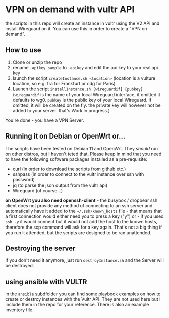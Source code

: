 # VPN on demand with vultr API

the scripts in this repo will create an instance in vultr using the V2 API and install Wireguard on it. You can use this in order to create a "VPN on demand".

## How to use

1. Clone or unzip the repo 
2. rename `.apikey_sample` to `.apikey` and edit the api key to your real api key
3. launch the script `createInstance.sh <location>` (location is a vulture location, so e.g. fra for Frankfurt or cdg for Paris)
4. Launch the script `installInstance.sh [wireguardif] [pubkey]` (`wireguardif` is the name of your local Wireguard interface, if omitted it defaults to wg0. `pubkey` is the public key of your local Wireguard. If omitted, it will be created on the fly. the private key will however not be added to your server. that's Work in progress.)

You're done - you have a VPN Server.

## Running it on Debian or OpenWrt or...

The scripts have been tested on Debian 11 and OpenWrt. They _should_ run on other distros, but I haven't teted that. Please keep in mind that you need to have the following software packages installed as a pre-requisite:

- curl (in order to download the scripts from github etc.)
- sshpass (in order to connect to the vultr instance over ssh with password)
- jq (to parse the json output from the vultr api)
- Wireguard (of course...)

**on OpenWrt you also need openssh-client** - the busybox / dropbear ssh client does not provide any method of connecting to an ssh server and automatically have it added to the `~/.ssh/known_hosts` file - that means that a first connection would either need you to press a key ("y") or - if you used `ssh -y` it would connect but it would not add the host to the known hosts, therefore the scp command will ask for a key again. That's not a big thing if you run it attended, but the scripts are designed to be ran unattended.

## Destroying the server

If you don't need it anymore, just run `destroyInstance.sh` and the Server will be destroyed.

## using ansible with VULTR

in the `ansible` subdfolder you can find some playbook examples on how to create or destroy instances with the Vultr API. They are not used here but I include them in the repo for your reference. There is also an example inventory file.
